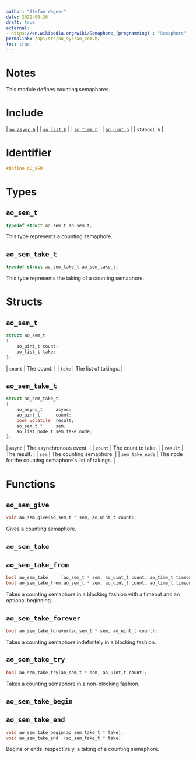 ```yaml
---
author: "Stefan Wagner"
date: 2022-09-26
draft: true
external:
- https://en.wikipedia.org/wiki/Semaphore_(programming) : "Semaphore"
permalink: /api/src/ao_sys/ao_sem.h/
toc: true
---
```


# Notes

This module defines counting semaphores.

# Include

| [`ao_async.h`](ao_async.h.md) |
| [`ao_list.h`](../ao/ao_list.h.md) |
| [`ao_time.h`](ao_time.h.md) |
| [`ao_uint.h`](../ao/ao_uint.h.md) |
| `stdbool.h` |

# Identifier

```c
#define AO_SEM
```

# Types

## `ao_sem_t`

```c
typedef struct ao_sem_t ao_sem_t;
```

This type represents a counting semaphore.

## `ao_sem_take_t`

```c
typedef struct ao_sem_take_t ao_sem_take_t;
```

This type represents the taking of a counting semaphore.

# Structs

## `ao_sem_t`

```c
struct ao_sem_t
{
    ao_uint_t count;
    ao_list_t take;
};
```

| `count` | The count. |
| `take` | The list of takings. |

## `ao_sem_take_t`

```c
struct ao_sem_take_t
{
    ao_async_t     async;
    ao_uint_t      count;
    bool volatile  result;
    ao_sem_t *     sem;
    ao_list_node_t sem_take_node;
};
```

| `async` | The asynchronous event. |
| `count` | The count to take. |
| `result` | The result. |
| `sem` | The counting semaphore. |
| `sem_take_node` | The node for the counting semaphore's list of takings. |

# Functions

## `ao_sem_give`

```c
void ao_sem_give(ao_sem_t * sem, ao_uint_t count);
```

Gives a counting semaphore.

## `ao_sem_take`
## `ao_sem_take_from`

```c
bool ao_sem_take     (ao_sem_t * sem, ao_uint_t count, ao_time_t timeout);
bool ao_sem_take_from(ao_sem_t * sem, ao_uint_t count, ao_time_t timeout, ao_time_t beginning);
```

Takes a counting semaphore in a blocking fashion with a timeout and an optional beginning.

## `ao_sem_take_forever`

```c
bool ao_sem_take_forever(ao_sem_t * sem, ao_uint_t count);
```

Takes a counting semaphore indefinitely in a blocking fashion.

## `ao_sem_take_try`

```c
bool ao_sem_take_try(ao_sem_t * sem, ao_uint_t count);
```

Takes a counting semaphore in a non-blocking fashion.

## `ao_sem_take_begin`
## `ao_sem_take_end`

```c
void ao_sem_take_begin(ao_sem_take_t * take);
void ao_sem_take_end  (ao_sem_take_t * take);
```

Begins or ends, respectively, a taking of a counting semaphore.
